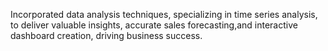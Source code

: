 Incorporated data analysis techniques, specializing in time series analysis, to deliver valuable insights, accurate sales forecasting,and interactive dashboard creation, driving business success.

